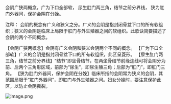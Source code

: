 会阴广狭两概念，广为下口全部软，
尿生肛门两三角，结节之前分界线，
狭为肛门外器间，保护会阴在分娩。

注释：
会阴的概念有广义和狭义之分。广义的会阴是指封闭骨盆下口的所有软组织；狭义的会阴是临床上局限于肛门与外生殖器之间的软组织。此歌诀简要描述了会阴的两个不同概念。

【会阴广狭两概念】会阴有广义会阴和狭义会阴两个不同的概念。
【广为下口全部软】广义的会阴是指封闭骨盆下口的所有软组织，此区呈菱形。
【尿生肛门两三角，结节之前分界线】“结节”即坐骨结节，在两坐骨结节前缘连线可将会阴分为前、后两个三角形区域，前部为“尿生”，即尿生殖三角；后部为“肛门”，即肛门三角。
【狭为肛门外器间，保护会阴在分娩】临床所指的会阴常为狭义的会阴，其范围局限于“肛门外器间”，即肛门与外生殖器之间。妇女分娩时，要注意保护此区，以防止会阴撕裂。

![image.png](https://picgo18719498306.oss-cn-guangzhou.aliyuncs.com/20250808150248679.png)
